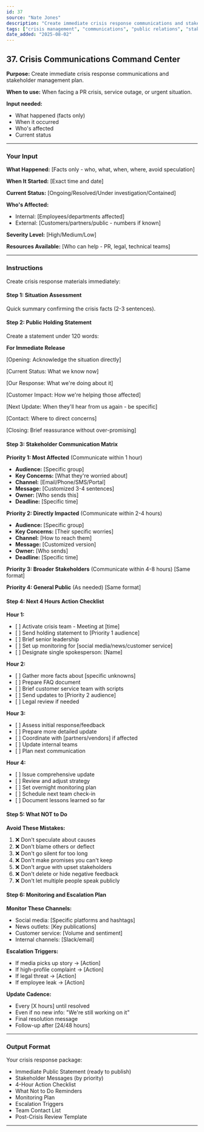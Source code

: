 ```yaml
---
id: 37
source: "Nate Jones"
description: "Create immediate crisis response communications and stakeholder management plan."
tags: ["crisis management", "communications", "public relations", "stakeholder management"]
date_added: "2025-08-02"
---
```


## 37\. Crisis Communications Command Center

**Purpose:** Create immediate crisis response communications and stakeholder management plan.

**When to use:** When facing a PR crisis, service outage, or urgent situation.

**Input needed:**

* What happened (facts only)  
* When it occurred  
* Who's affected  
* Current status

---

### **Your Input**

**What Happened:** \[Facts only \- who, what, when, where, avoid speculation\]

**When It Started:** \[Exact time and date\]

**Current Status:** \[Ongoing/Resolved/Under investigation/Contained\]

**Who's Affected:**

* Internal: \[Employees/departments affected\]  
* External: \[Customers/partners/public \- numbers if known\]

**Severity Level:** \[High/Medium/Low\]

**Resources Available:** \[Who can help \- PR, legal, technical teams\]

---

### **Instructions**

Create crisis response materials immediately:

#### **Step 1: Situation Assessment**

Quick summary confirming the crisis facts (2-3 sentences).

#### **Step 2: Public Holding Statement**

Create a statement under 120 words:

**For Immediate Release**

\[Opening: Acknowledge the situation directly\]

\[Current Status: What we know now\]

\[Our Response: What we're doing about it\]

\[Customer Impact: How we're helping those affected\]

\[Next Update: When they'll hear from us again \- be specific\]

\[Contact: Where to direct concerns\]

\[Closing: Brief reassurance without over-promising\]

#### **Step 3: Stakeholder Communication Matrix**

**Priority 1: Most Affected** (Communicate within 1 hour)

* **Audience:** \[Specific group\]  
* **Key Concerns:** \[What they're worried about\]  
* **Channel:** \[Email/Phone/SMS/Portal\]  
* **Message:** \[Customized 3-4 sentences\]  
* **Owner:** \[Who sends this\]  
* **Deadline:** \[Specific time\]

**Priority 2: Directly Impacted** (Communicate within 2-4 hours)

* **Audience:** \[Specific group\]  
* **Key Concerns:** \[Their specific worries\]  
* **Channel:** \[How to reach them\]  
* **Message:** \[Customized version\]  
* **Owner:** \[Who sends\]  
* **Deadline:** \[Specific time\]

**Priority 3: Broader Stakeholders** (Communicate within 4-8 hours) \[Same format\]

**Priority 4: General Public** (As needed) \[Same format\]

#### **Step 4: Next 4 Hours Action Checklist**

**Hour 1:**

* \[ \] Activate crisis team \- Meeting at \[time\]  
* \[ \] Send holding statement to \[Priority 1 audience\]  
* \[ \] Brief senior leadership  
* \[ \] Set up monitoring for \[social media/news/customer service\]  
* \[ \] Designate single spokesperson: \[Name\]

**Hour 2:**

* \[ \] Gather more facts about \[specific unknowns\]  
* \[ \] Prepare FAQ document  
* \[ \] Brief customer service team with scripts  
* \[ \] Send updates to \[Priority 2 audience\]  
* \[ \] Legal review if needed

**Hour 3:**

* \[ \] Assess initial response/feedback  
* \[ \] Prepare more detailed update  
* \[ \] Coordinate with \[partners/vendors\] if affected  
* \[ \] Update internal teams  
* \[ \] Plan next communication

**Hour 4:**

* \[ \] Issue comprehensive update  
* \[ \] Review and adjust strategy  
* \[ \] Set overnight monitoring plan  
* \[ \] Schedule next team check-in  
* \[ \] Document lessons learned so far

#### **Step 5: What NOT to Do**

**Avoid These Mistakes:**

1. ❌ Don't speculate about causes  
2. ❌ Don't blame others or deflect  
3. ❌ Don't go silent for too long  
4. ❌ Don't make promises you can't keep  
5. ❌ Don't argue with upset stakeholders  
6. ❌ Don't delete or hide negative feedback  
7. ❌ Don't let multiple people speak publicly

#### **Step 6: Monitoring and Escalation Plan**

**Monitor These Channels:**

* Social media: \[Specific platforms and hashtags\]  
* News outlets: \[Key publications\]  
* Customer service: \[Volume and sentiment\]  
* Internal channels: \[Slack/email\]

**Escalation Triggers:**

* If media picks up story → \[Action\]  
* If high-profile complaint → \[Action\]  
* If legal threat → \[Action\]  
* If employee leak → \[Action\]

**Update Cadence:**

* Every \[X hours\] until resolved  
* Even if no new info: "We're still working on it"  
* Final resolution message  
* Follow-up after \[24/48 hours\]

---

### **Output Format**

Your crisis response package:

* Immediate Public Statement (ready to publish)  
* Stakeholder Messages (by priority)  
* 4-Hour Action Checklist  
* What Not to Do Reminders  
* Monitoring Plan  
* Escalation Triggers  
* Team Contact List  
* Post-Crisis Review Template

---